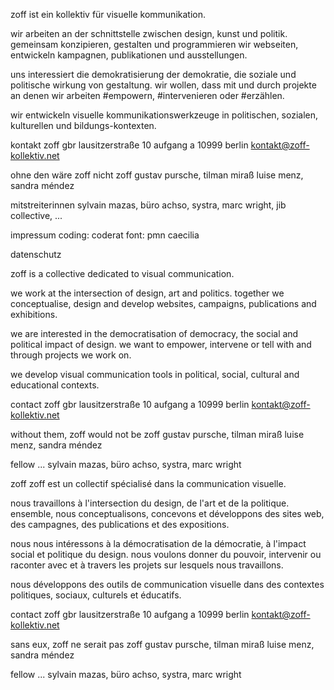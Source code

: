 zoff ist ein kollektiv für visuelle kommunikation. 

wir arbeiten an der schnittstelle zwischen design, kunst und politik. gemeinsam konzipieren, gestalten und programmieren wir webseiten, entwickeln kampagnen, publikationen und ausstellungen.

uns interessiert die demokratisierung der demokratie, die soziale und politische wirkung von gestaltung. wir wollen, dass mit und durch projekte an denen wir arbeiten #empowern, #intervenieren oder #erzählen. 

wir entwickeln visuelle kommunikationswerkzeuge in politischen, sozialen, kulturellen und bildungs-kontexten.

kontakt
zoff gbr
lausitzerstraße 10
aufgang a
10999 berlin
kontakt@zoff-kollektiv.net

ohne den wäre zoff nicht zoff
gustav pursche, tilman miraß
luise menz, sandra méndez

mitstreiterinnen
sylvain mazas, büro achso, systra, marc wright, jib collective, ...

impressum
coding: coderat
font: pmn caecilia

datenschutz

zoff is a collective dedicated to visual communication. 

we work at the intersection of design, art and politics. together we conceptualise, design and develop websites, campaigns, publications and exhibitions.

we are interested in the democratisation of democracy, the social and political impact of design. we want to empower, intervene or tell with and through projects we work on. 

we develop visual communication tools in political, social, cultural and educational contexts.

contact
zoff gbr
lausitzerstraße 10
aufgang a
10999 berlin
kontakt@zoff-kollektiv.net

without them, zoff would not be zoff
gustav pursche, tilman miraß
luise menz, sandra méndez

fellow ...
sylvain mazas, büro achso, systra, marc wright

zoff zoff est un collectif spécialisé dans la communication visuelle.

nous travaillons à l'intersection du design, de l'art et de la politique. ensemble, nous conceptualisons, concevons et développons des sites web, des campagnes, des publications et des expositions.

nous nous intéressons à la démocratisation de la démocratie, à l'impact social et politique du design. nous voulons donner du pouvoir, intervenir ou raconter avec et à travers les projets sur lesquels nous travaillons. 

nous développons des outils de communication visuelle dans des contextes politiques, sociaux, culturels et éducatifs.

contact
zoff gbr
lausitzerstraße 10
aufgang a
10999 berlin
kontakt@zoff-kollektiv.net

sans eux, zoff ne serait pas zoff
gustav pursche, tilman miraß
luise menz, sandra méndez

fellow ...
sylvain mazas, büro achso, systra, marc wright